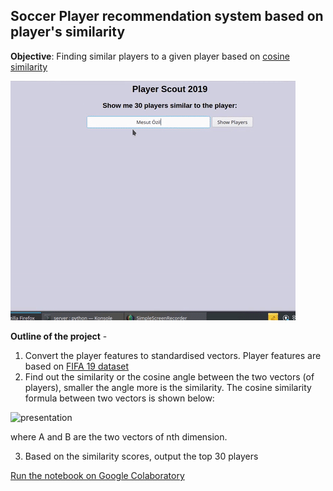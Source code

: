 ## Soccer Player recommendation system based on player's similarity

**Objective**: Finding similar players to a given player based on [cosine similarity](https://www.machinelearningplus.com/nlp/cosine-similarity/)

![](https://raw.githubusercontent.com/kavyajeetbora/player_scout_2019/master/player_scout_2019.gif)

**Outline of the project** - 
1. Convert the player features to standardised vectors. Player features are based on [FIFA 19 dataset](https://www.kaggle.com/karangadiya/fifa19)
2. Find out the similarity or the cosine angle between the two vectors (of players), smaller the angle more is the similarity. The cosine similarity formula between two vectors is shown below: 

![presentation](https://user-images.githubusercontent.com/38955297/192730749-e59780c3-36c9-420a-b9f4-d1dd021fd219.gif)

where A and B are the two vectors of nth dimension.


3. Based on the similarity scores, output the top 30 players

[Run the notebook on Google Colaboratory](https://colab.research.google.com/github/kavyajeetbora/player_scout_2019/blob/master/data/Similar_players.ipynb)
